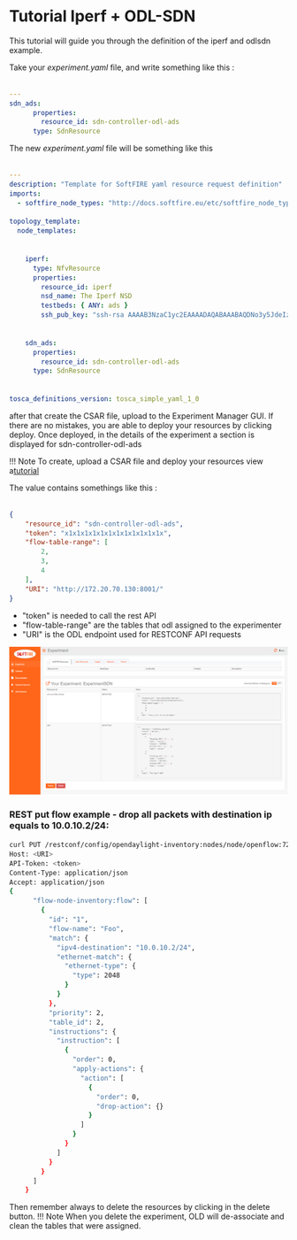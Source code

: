 # Tutorial Iperf + ODL-SDN

This tutorial will guide you through the definition of the iperf and odlsdn example.

Take your _experiment.yaml_ file, and write something like this :
```yaml

---
sdn_ads:
      properties:
        resource_id: sdn-controller-odl-ads
      type: SdnResource
```

The new _experiment.yaml_ file will be something like this
```yaml

--- 
description: "Template for SoftFIRE yaml resource request definition"
imports: 
  - softfire_node_types: "http://docs.softfire.eu/etc/softfire_node_types.yaml"
  
topology_template: 
  node_templates: 


    iperf:
      type: NfvResource
      properties:
        resource_id: iperf
        nsd_name: The Iperf NSD
        testbeds: { ANY: ads }
        ssh_pub_key: "ssh-rsa AAAAB3NzaC1yc2EAAAADAQABAAABAQDNo3y5JdeIzeIBbpQEEtjn/BgBjTzyAo7HeSPAy9tZfXpOt0P/rGaflRSiAOTk+P+kHs9GMFQrA3nfk6z9Ass18BTUmtNvovyQphqcEAAAADAQABAAABAQDNDtULVF+n3/znwENEga+5Fl6qvVzWWMepb02q41VvaZy/NoMHnw9+NwNiM1BY9AAy2+Z6AIg8CJ1EvIZTPlD7a7RveSjLHZLuVeBGZdOky1EQf+m8VpPvM2axrdtluch/bJXPKVJQhF7Wc4HSFxdAhxhGPSeyNMPqQ/EcevZQMic0qJ82GKsWFm5M+Fy4x1wsOG5aJ918Za29aiKMrUv8Borod7b2YCBb"


    sdn_ads:
      properties:
        resource_id: sdn-controller-odl-ads
      type: SdnResource


tosca_definitions_version: tosca_simple_yaml_1_0
```

after that create the CSAR file, upload to the Experiment Manager GUI. 
If there are no mistakes, you are able to deploy your resources by clicking deploy.
Once deployed, in the details of the experiment a section is displayed for sdn-controller-odl-ads

!!! Note
   To create, upload a CSAR file and deploy your resources view a[tutorial](http://docs.softfire.eu/nfv-tutorial-iperf/)

The value contains somethings like this :
```json

{
    "resource_id": "sdn-controller-odl-ads",
    "token": "x1x1x1x1x1x1x1x1x1x1x1x1x",
    "flow-table-range": [
        2,
        3,
        4
    ],
    "URI": "http://172.20.70.130:8001/"
}
```
- "token" is needed to call the rest API 
- "flow-table-range" are the tables that odl assigned to the experimenter
- "URI" is the ODL endpoint used for RESTCONF API requests

![Provide resources](img/tutorial-iperf+odl-sdn.png)

### REST put flow example - drop all packets with destination ip equals to 10.0.10.2/24:

```sh
curl PUT /restconf/config/opendaylight-inventory:nodes/node/openflow:72664714402125/table/2/flow/1 HTTP/1.1
Host: <URI>
API-Token: <token>
Content-Type: application/json
Accept: application/json
{
      "flow-node-inventory:flow": [
        {
          "id": "1",
          "flow-name": "Foo",
          "match": {
            "ipv4-destination": "10.0.10.2/24",
            "ethernet-match": {
              "ethernet-type": {
                "type": 2048
              }
            }
          },
          "priority": 2,
          "table_id": 2,
          "instructions": {
            "instruction": [
              {
                "order": 0,
                "apply-actions": {
                  "action": [
                    {
                      "order": 0,
                      "drop-action": {}
                    }
                  ]
                }
              }
            ]
          }
        }
      ]
    }
```

Then remember always to delete the resources by clicking in the delete button.
!!! Note
    When you delete the experiment, OLD will de-associate and clean the tables that were assigned.